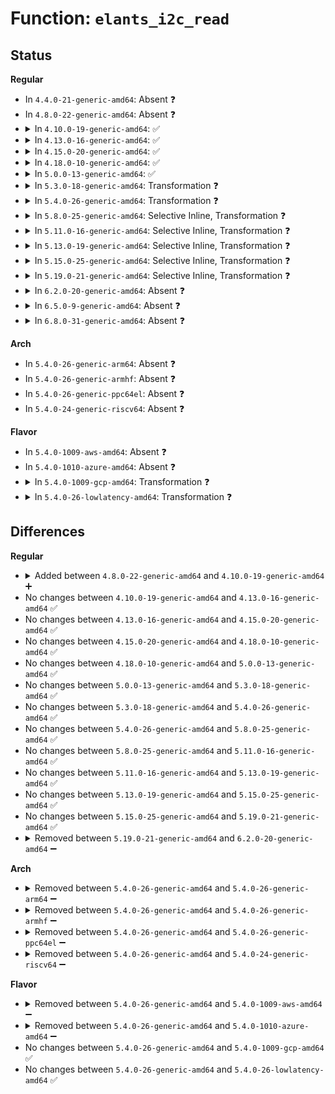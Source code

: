 # Function: <code>elants_i2c_read</code>

## Status
<b>Regular</b>
<ul>
<li>
In <code>4.4.0-21-generic-amd64</code>: Absent ❓
</li>
<li>
In <code>4.8.0-22-generic-amd64</code>: Absent ❓
</li>
<li>
<details>
<summary>In <code>4.10.0-19-generic-amd64</code>: ✅</summary>

```c
int elants_i2c_read(struct i2c_client * client, void * data, size_t size)
```

```json
{
  "name": "elants_i2c_read",
  "collision_type": "Unique Static",
  "inline_type": "No",
  "funcs": [
    {
      "addr": 18446744071586184416,
      "name": "elants_i2c_read",
      "external": false,
      "loc": "drivers/input/touchscreen/elants_i2c.c:174",
      "file": "drivers/input/touchscreen/elants_i2c.c",
      "inline": "seen, unknown",
      "caller_inline": [],
      "caller_func": [
        "drivers/input/touchscreen/elants_i2c.c:write_update_fw",
        "drivers/input/touchscreen/elants_i2c.c:write_update_fw",
        "drivers/input/touchscreen/elants_i2c.c:write_update_fw",
        "drivers/input/touchscreen/elants_i2c.c:elants_i2c_initialize"
      ]
    }
  ],
  "symbols": [
    {
      "addr": 18446744071586184416,
      "name": "elants_i2c_read",
      "section": ".text",
      "bind": "STB_LOCAL",
      "size": 91
    }
  ]
}
```
</details>
</li>
<li>
<details>
<summary>In <code>4.13.0-16-generic-amd64</code>: ✅</summary>

```c
int elants_i2c_read(struct i2c_client * client, void * data, size_t size)
```

```json
{
  "name": "elants_i2c_read",
  "collision_type": "Unique Static",
  "inline_type": "No",
  "funcs": [
    {
      "addr": 18446744071586272752,
      "name": "elants_i2c_read",
      "external": false,
      "loc": "drivers/input/touchscreen/elants_i2c.c:174",
      "file": "drivers/input/touchscreen/elants_i2c.c",
      "inline": "seen, unknown",
      "caller_inline": [],
      "caller_func": [
        "drivers/input/touchscreen/elants_i2c.c:write_update_fw",
        "drivers/input/touchscreen/elants_i2c.c:write_update_fw",
        "drivers/input/touchscreen/elants_i2c.c:write_update_fw",
        "drivers/input/touchscreen/elants_i2c.c:elants_i2c_initialize"
      ]
    }
  ],
  "symbols": [
    {
      "addr": 18446744071586272752,
      "name": "elants_i2c_read",
      "section": ".text",
      "bind": "STB_LOCAL",
      "size": 96
    }
  ]
}
```
</details>
</li>
<li>
<details>
<summary>In <code>4.15.0-20-generic-amd64</code>: ✅</summary>

```c
int elants_i2c_read(struct i2c_client * client, void * data, size_t size)
```

```json
{
  "name": "elants_i2c_read",
  "collision_type": "Unique Static",
  "inline_type": "No",
  "funcs": [
    {
      "addr": 18446744071586736144,
      "name": "elants_i2c_read",
      "external": false,
      "loc": "drivers/input/touchscreen/elants_i2c.c:175",
      "file": "drivers/input/touchscreen/elants_i2c.c",
      "inline": "seen, unknown",
      "caller_inline": [],
      "caller_func": [
        "drivers/input/touchscreen/elants_i2c.c:write_update_fw",
        "drivers/input/touchscreen/elants_i2c.c:write_update_fw",
        "drivers/input/touchscreen/elants_i2c.c:write_update_fw",
        "drivers/input/touchscreen/elants_i2c.c:elants_i2c_initialize"
      ]
    }
  ],
  "symbols": [
    {
      "addr": 18446744071586736144,
      "name": "elants_i2c_read",
      "section": ".text",
      "bind": "STB_LOCAL",
      "size": 96
    }
  ]
}
```
</details>
</li>
<li>
<details>
<summary>In <code>4.18.0-10-generic-amd64</code>: ✅</summary>

```c
int elants_i2c_read(struct i2c_client * client, void * data, size_t size)
```

```json
{
  "name": "elants_i2c_read",
  "collision_type": "Unique Static",
  "inline_type": "No",
  "funcs": [
    {
      "addr": 18446744071587002288,
      "name": "elants_i2c_read",
      "external": false,
      "loc": "drivers/input/touchscreen/elants_i2c.c:174",
      "file": "drivers/input/touchscreen/elants_i2c.c",
      "inline": "seen, unknown",
      "caller_inline": [],
      "caller_func": [
        "drivers/input/touchscreen/elants_i2c.c:write_update_fw",
        "drivers/input/touchscreen/elants_i2c.c:write_update_fw",
        "drivers/input/touchscreen/elants_i2c.c:write_update_fw",
        "drivers/input/touchscreen/elants_i2c.c:elants_i2c_initialize"
      ]
    }
  ],
  "symbols": [
    {
      "addr": 18446744071587002288,
      "name": "elants_i2c_read",
      "section": ".text",
      "bind": "STB_LOCAL",
      "size": 95
    }
  ]
}
```
</details>
</li>
<li>
<details>
<summary>In <code>5.0.0-13-generic-amd64</code>: ✅</summary>

```c
int elants_i2c_read(struct i2c_client * client, void * data, size_t size)
```

```json
{
  "name": "elants_i2c_read",
  "collision_type": "Unique Static",
  "inline_type": "No",
  "funcs": [
    {
      "addr": 18446744071587163728,
      "name": "elants_i2c_read",
      "external": false,
      "loc": "drivers/input/touchscreen/elants_i2c.c:175",
      "file": "drivers/input/touchscreen/elants_i2c.c",
      "inline": "seen, unknown",
      "caller_inline": [],
      "caller_func": [
        "drivers/input/touchscreen/elants_i2c.c:write_update_fw",
        "drivers/input/touchscreen/elants_i2c.c:write_update_fw",
        "drivers/input/touchscreen/elants_i2c.c:write_update_fw",
        "drivers/input/touchscreen/elants_i2c.c:elants_i2c_initialize"
      ]
    }
  ],
  "symbols": [
    {
      "addr": 18446744071587163728,
      "name": "elants_i2c_read",
      "section": ".text",
      "bind": "STB_LOCAL",
      "size": 95
    }
  ]
}
```
</details>
</li>
<li>
<details>
<summary>In <code>5.3.0-18-generic-amd64</code>: Transformation ❓</summary>

```c
int elants_i2c_read(struct i2c_client * client, void * data, size_t size)
```

```json
{
  "name": "elants_i2c_read",
  "collision_type": "Unique Static",
  "inline_type": "No",
  "funcs": [
    {
      "addr": 0,
      "name": "elants_i2c_read",
      "external": false,
      "loc": "drivers/input/touchscreen/elants_i2c.c:170",
      "file": "drivers/input/touchscreen/elants_i2c.c",
      "inline": "seen, unknown",
      "caller_inline": [],
      "caller_func": [
        "drivers/input/touchscreen/elants_i2c.c:elants_i2c_do_update_firmware",
        "drivers/input/touchscreen/elants_i2c.c:elants_i2c_do_update_firmware",
        "drivers/input/touchscreen/elants_i2c.c:elants_i2c_do_update_firmware",
        "drivers/input/touchscreen/elants_i2c.c:elants_i2c_initialize"
      ]
    }
  ],
  "symbols": [
    {
      "addr": 18446744071587428928,
      "name": "elants_i2c_read",
      "section": ".text",
      "bind": "STB_LOCAL",
      "size": 55
    },
    {
      "addr": 18446744071587433910,
      "name": "elants_i2c_read.cold",
      "section": ".text",
      "bind": "STB_LOCAL",
      "size": 46
    }
  ]
}
```
</details>
</li>
<li>
<details>
<summary>In <code>5.4.0-26-generic-amd64</code>: Transformation ❓</summary>

```c
int elants_i2c_read(struct i2c_client * client, void * data, size_t size)
```

```json
{
  "name": "elants_i2c_read",
  "collision_type": "Unique Static",
  "inline_type": "No",
  "funcs": [
    {
      "addr": 0,
      "name": "elants_i2c_read",
      "external": false,
      "loc": "drivers/input/touchscreen/elants_i2c.c:170",
      "file": "drivers/input/touchscreen/elants_i2c.c",
      "inline": "seen, unknown",
      "caller_inline": [],
      "caller_func": [
        "drivers/input/touchscreen/elants_i2c.c:elants_i2c_do_update_firmware",
        "drivers/input/touchscreen/elants_i2c.c:elants_i2c_do_update_firmware",
        "drivers/input/touchscreen/elants_i2c.c:elants_i2c_do_update_firmware",
        "drivers/input/touchscreen/elants_i2c.c:elants_i2c_initialize"
      ]
    }
  ],
  "symbols": [
    {
      "addr": 18446744071587631984,
      "name": "elants_i2c_read",
      "section": ".text",
      "bind": "STB_LOCAL",
      "size": 55
    },
    {
      "addr": 18446744071587636966,
      "name": "elants_i2c_read.cold",
      "section": ".text",
      "bind": "STB_LOCAL",
      "size": 46
    }
  ]
}
```
</details>
</li>
<li>
<details>
<summary>In <code>5.8.0-25-generic-amd64</code>: Selective Inline, Transformation ❓</summary>

```c
int elants_i2c_read(struct i2c_client * client, void * data, size_t size)
```

```json
{
  "name": "elants_i2c_read",
  "collision_type": "Unique Static",
  "inline_type": "Selective",
  "funcs": [
    {
      "addr": 18446744071588500325,
      "name": "elants_i2c_read",
      "external": false,
      "loc": "drivers/input/touchscreen/elants_i2c.c:177",
      "file": "drivers/input/touchscreen/elants_i2c.c",
      "inline": "not declared, inlined",
      "caller_inline": [
        "drivers/input/touchscreen/elants_i2c.c:elants_i2c_initialize"
      ],
      "caller_func": [
        "drivers/input/touchscreen/elants_i2c.c:elants_i2c_do_update_firmware",
        "drivers/input/touchscreen/elants_i2c.c:elants_i2c_do_update_firmware",
        "drivers/input/touchscreen/elants_i2c.c:elants_i2c_fw_write_page"
      ]
    }
  ],
  "symbols": [
    {
      "addr": 18446744071588496672,
      "name": "elants_i2c_read",
      "section": ".text",
      "bind": "STB_LOCAL",
      "size": 55
    },
    {
      "addr": 18446744071588502324,
      "name": "elants_i2c_read.cold",
      "section": ".text",
      "bind": "STB_LOCAL",
      "size": 46
    }
  ]
}
```
</details>
</li>
<li>
<details>
<summary>In <code>5.11.0-16-generic-amd64</code>: Selective Inline, Transformation ❓</summary>

```c
int elants_i2c_read(struct i2c_client * client, void * data, size_t size)
```

```json
{
  "name": "elants_i2c_read",
  "collision_type": "Unique Static",
  "inline_type": "Selective",
  "funcs": [
    {
      "addr": 18446744071588529109,
      "name": "elants_i2c_read",
      "external": false,
      "loc": "drivers/input/touchscreen/elants_i2c.c:182",
      "file": "drivers/input/touchscreen/elants_i2c.c",
      "inline": "not declared, inlined",
      "caller_inline": [
        "drivers/input/touchscreen/elants_i2c.c:elants_i2c_initialize"
      ],
      "caller_func": [
        "drivers/input/touchscreen/elants_i2c.c:elants_i2c_do_update_firmware",
        "drivers/input/touchscreen/elants_i2c.c:elants_i2c_do_update_firmware",
        "drivers/input/touchscreen/elants_i2c.c:elants_i2c_fw_write_page"
      ]
    }
  ],
  "symbols": [
    {
      "addr": 18446744071588525440,
      "name": "elants_i2c_read",
      "section": ".text",
      "bind": "STB_LOCAL",
      "size": 55
    },
    {
      "addr": 18446744071591573366,
      "name": "elants_i2c_read.cold",
      "section": ".text",
      "bind": "STB_LOCAL",
      "size": 46
    }
  ]
}
```
</details>
</li>
<li>
<details>
<summary>In <code>5.13.0-19-generic-amd64</code>: Selective Inline, Transformation ❓</summary>

```c
int elants_i2c_read(struct i2c_client * client, void * data, size_t size)
```

```json
{
  "name": "elants_i2c_read",
  "collision_type": "Unique Static",
  "inline_type": "Selective",
  "funcs": [
    {
      "addr": 18446744071588411751,
      "name": "elants_i2c_read",
      "external": false,
      "loc": "drivers/input/touchscreen/elants_i2c.c:195",
      "file": "drivers/input/touchscreen/elants_i2c.c",
      "inline": "not declared, inlined",
      "caller_inline": [
        "drivers/input/touchscreen/elants_i2c.c:elants_i2c_initialize"
      ],
      "caller_func": [
        "drivers/input/touchscreen/elants_i2c.c:elants_i2c_do_update_firmware",
        "drivers/input/touchscreen/elants_i2c.c:elants_i2c_do_update_firmware",
        "drivers/input/touchscreen/elants_i2c.c:elants_i2c_do_update_firmware"
      ]
    }
  ],
  "symbols": [
    {
      "addr": 18446744071588408128,
      "name": "elants_i2c_read",
      "section": ".text",
      "bind": "STB_LOCAL",
      "size": 55
    },
    {
      "addr": 18446744071591516210,
      "name": "elants_i2c_read.cold",
      "section": ".text",
      "bind": "STB_LOCAL",
      "size": 46
    }
  ]
}
```
</details>
</li>
<li>
<details>
<summary>In <code>5.15.0-25-generic-amd64</code>: Selective Inline, Transformation ❓</summary>

```c
int elants_i2c_read(struct i2c_client * client, void * data, size_t size)
```

```json
{
  "name": "elants_i2c_read",
  "collision_type": "Unique Static",
  "inline_type": "Selective",
  "funcs": [
    {
      "addr": 18446744071589078807,
      "name": "elants_i2c_read",
      "external": false,
      "loc": "drivers/input/touchscreen/elants_i2c.c:208",
      "file": "drivers/input/touchscreen/elants_i2c.c",
      "inline": "not declared, inlined",
      "caller_inline": [
        "drivers/input/touchscreen/elants_i2c.c:elants_i2c_initialize"
      ],
      "caller_func": [
        "drivers/input/touchscreen/elants_i2c.c:elants_i2c_do_update_firmware",
        "drivers/input/touchscreen/elants_i2c.c:elants_i2c_do_update_firmware",
        "drivers/input/touchscreen/elants_i2c.c:elants_i2c_do_update_firmware"
      ]
    }
  ],
  "symbols": [
    {
      "addr": 18446744071589075184,
      "name": "elants_i2c_read",
      "section": ".text",
      "bind": "STB_LOCAL",
      "size": 55
    },
    {
      "addr": 18446744071592624595,
      "name": "elants_i2c_read.cold",
      "section": ".text",
      "bind": "STB_LOCAL",
      "size": 46
    }
  ]
}
```
</details>
</li>
<li>
<details>
<summary>In <code>5.19.0-21-generic-amd64</code>: Selective Inline, Transformation ❓</summary>

```c
int elants_i2c_read(struct i2c_client * client, void * data, size_t size)
```

```json
{
  "name": "elants_i2c_read",
  "collision_type": "Unique Static",
  "inline_type": "Selective",
  "funcs": [
    {
      "addr": 18446744071590521588,
      "name": "elants_i2c_read",
      "external": false,
      "loc": "drivers/input/touchscreen/elants_i2c.c:208",
      "file": "drivers/input/touchscreen/elants_i2c.c",
      "inline": "not declared, inlined",
      "caller_inline": [
        "drivers/input/touchscreen/elants_i2c.c:elants_i2c_initialize"
      ],
      "caller_func": [
        "drivers/input/touchscreen/elants_i2c.c:elants_i2c_do_update_firmware",
        "drivers/input/touchscreen/elants_i2c.c:elants_i2c_do_update_firmware",
        "drivers/input/touchscreen/elants_i2c.c:elants_i2c_do_update_firmware"
      ]
    }
  ],
  "symbols": [
    {
      "addr": 18446744071590517744,
      "name": "elants_i2c_read",
      "section": ".text",
      "bind": "STB_LOCAL",
      "size": 67
    },
    {
      "addr": 18446744071594508310,
      "name": "elants_i2c_read.cold",
      "section": ".text",
      "bind": "STB_LOCAL",
      "size": 46
    }
  ]
}
```
</details>
</li>
<li>
<details>
<summary>In <code>6.2.0-20-generic-amd64</code>: Absent ❓</summary>

```json
{
  "name": "elants_i2c_read",
  "collision_type": "Unique Static",
  "inline_type": "Full",
  "funcs": [
    {
      "addr": 18446744071592174337,
      "name": "elants_i2c_read",
      "external": false,
      "loc": "drivers/input/touchscreen/elants_i2c.c:208",
      "file": "drivers/input/touchscreen/elants_i2c.c",
      "inline": "not declared, inlined",
      "caller_inline": [
        "drivers/input/touchscreen/elants_i2c.c:elants_i2c_do_update_firmware",
        "drivers/input/touchscreen/elants_i2c.c:elants_i2c_do_update_firmware",
        "drivers/input/touchscreen/elants_i2c.c:elants_i2c_do_update_firmware",
        "drivers/input/touchscreen/elants_i2c.c:elants_i2c_initialize"
      ],
      "caller_func": []
    }
  ],
  "symbols": []
}
```
</details>
</li>
<li>
<details>
<summary>In <code>6.5.0-9-generic-amd64</code>: Absent ❓</summary>

```json
{
  "name": "elants_i2c_read",
  "collision_type": "Unique Static",
  "inline_type": "Full",
  "funcs": [
    {
      "addr": 18446744071592597901,
      "name": "elants_i2c_read",
      "external": false,
      "loc": "drivers/input/touchscreen/elants_i2c.c:208",
      "file": "drivers/input/touchscreen/elants_i2c.c",
      "inline": "not declared, inlined",
      "caller_inline": [
        "drivers/input/touchscreen/elants_i2c.c:elants_i2c_do_update_firmware",
        "drivers/input/touchscreen/elants_i2c.c:elants_i2c_do_update_firmware",
        "drivers/input/touchscreen/elants_i2c.c:elants_i2c_do_update_firmware",
        "drivers/input/touchscreen/elants_i2c.c:elants_i2c_initialize"
      ],
      "caller_func": []
    }
  ],
  "symbols": []
}
```
</details>
</li>
<li>
<details>
<summary>In <code>6.8.0-31-generic-amd64</code>: Absent ❓</summary>

```json
{
  "name": "elants_i2c_read",
  "collision_type": "Unique Static",
  "inline_type": "Full",
  "funcs": [
    {
      "addr": 18446744071593342605,
      "name": "elants_i2c_read",
      "external": false,
      "loc": "drivers/input/touchscreen/elants_i2c.c:208",
      "file": "drivers/input/touchscreen/elants_i2c.c",
      "inline": "not declared, inlined",
      "caller_inline": [
        "drivers/input/touchscreen/elants_i2c.c:elants_i2c_do_update_firmware",
        "drivers/input/touchscreen/elants_i2c.c:elants_i2c_do_update_firmware",
        "drivers/input/touchscreen/elants_i2c.c:elants_i2c_do_update_firmware",
        "drivers/input/touchscreen/elants_i2c.c:elants_i2c_initialize"
      ],
      "caller_func": []
    }
  ],
  "symbols": []
}
```
</details>
</li>
</ul>
<b>Arch</b>
<ul>
<li>
In <code>5.4.0-26-generic-arm64</code>: Absent ❓
</li>
<li>
In <code>5.4.0-26-generic-armhf</code>: Absent ❓
</li>
<li>
In <code>5.4.0-26-generic-ppc64el</code>: Absent ❓
</li>
<li>
In <code>5.4.0-24-generic-riscv64</code>: Absent ❓
</li>
</ul>
<b>Flavor</b>
<ul>
<li>
In <code>5.4.0-1009-aws-amd64</code>: Absent ❓
</li>
<li>
In <code>5.4.0-1010-azure-amd64</code>: Absent ❓
</li>
<li>
<details>
<summary>In <code>5.4.0-1009-gcp-amd64</code>: Transformation ❓</summary>

```c
int elants_i2c_read(struct i2c_client * client, void * data, size_t size)
```

```json
{
  "name": "elants_i2c_read",
  "collision_type": "Unique Static",
  "inline_type": "No",
  "funcs": [
    {
      "addr": 0,
      "name": "elants_i2c_read",
      "external": false,
      "loc": "drivers/input/touchscreen/elants_i2c.c:170",
      "file": "drivers/input/touchscreen/elants_i2c.c",
      "inline": "seen, unknown",
      "caller_inline": [],
      "caller_func": [
        "drivers/input/touchscreen/elants_i2c.c:elants_i2c_do_update_firmware",
        "drivers/input/touchscreen/elants_i2c.c:elants_i2c_do_update_firmware",
        "drivers/input/touchscreen/elants_i2c.c:elants_i2c_do_update_firmware",
        "drivers/input/touchscreen/elants_i2c.c:elants_i2c_initialize"
      ]
    }
  ],
  "symbols": [
    {
      "addr": 18446744071587583232,
      "name": "elants_i2c_read",
      "section": ".text",
      "bind": "STB_LOCAL",
      "size": 55
    },
    {
      "addr": 18446744071587588214,
      "name": "elants_i2c_read.cold",
      "section": ".text",
      "bind": "STB_LOCAL",
      "size": 46
    }
  ]
}
```
</details>
</li>
<li>
<details>
<summary>In <code>5.4.0-26-lowlatency-amd64</code>: Transformation ❓</summary>

```c
int elants_i2c_read(struct i2c_client * client, void * data, size_t size)
```

```json
{
  "name": "elants_i2c_read",
  "collision_type": "Unique Static",
  "inline_type": "No",
  "funcs": [
    {
      "addr": 0,
      "name": "elants_i2c_read",
      "external": false,
      "loc": "drivers/input/touchscreen/elants_i2c.c:170",
      "file": "drivers/input/touchscreen/elants_i2c.c",
      "inline": "seen, unknown",
      "caller_inline": [],
      "caller_func": [
        "drivers/input/touchscreen/elants_i2c.c:elants_i2c_do_update_firmware",
        "drivers/input/touchscreen/elants_i2c.c:elants_i2c_do_update_firmware",
        "drivers/input/touchscreen/elants_i2c.c:elants_i2c_do_update_firmware",
        "drivers/input/touchscreen/elants_i2c.c:elants_i2c_initialize"
      ]
    }
  ],
  "symbols": [
    {
      "addr": 18446744071587694128,
      "name": "elants_i2c_read",
      "section": ".text",
      "bind": "STB_LOCAL",
      "size": 55
    },
    {
      "addr": 18446744071587699110,
      "name": "elants_i2c_read.cold",
      "section": ".text",
      "bind": "STB_LOCAL",
      "size": 46
    }
  ]
}
```
</details>
</li>
</ul>

## Differences
<b>Regular</b>
<ul>
<li>
<details>
<summary>Added between <code>4.8.0-22-generic-amd64</code> and <code>4.10.0-19-generic-amd64</code> ➕</summary>

```c
int elants_i2c_read(struct i2c_client * client, void * data, size_t size)
```
</details>
</li>
<li>
No changes between <code>4.10.0-19-generic-amd64</code> and <code>4.13.0-16-generic-amd64</code> ✅
</li>
<li>
No changes between <code>4.13.0-16-generic-amd64</code> and <code>4.15.0-20-generic-amd64</code> ✅
</li>
<li>
No changes between <code>4.15.0-20-generic-amd64</code> and <code>4.18.0-10-generic-amd64</code> ✅
</li>
<li>
No changes between <code>4.18.0-10-generic-amd64</code> and <code>5.0.0-13-generic-amd64</code> ✅
</li>
<li>
No changes between <code>5.0.0-13-generic-amd64</code> and <code>5.3.0-18-generic-amd64</code> ✅
</li>
<li>
No changes between <code>5.3.0-18-generic-amd64</code> and <code>5.4.0-26-generic-amd64</code> ✅
</li>
<li>
No changes between <code>5.4.0-26-generic-amd64</code> and <code>5.8.0-25-generic-amd64</code> ✅
</li>
<li>
No changes between <code>5.8.0-25-generic-amd64</code> and <code>5.11.0-16-generic-amd64</code> ✅
</li>
<li>
No changes between <code>5.11.0-16-generic-amd64</code> and <code>5.13.0-19-generic-amd64</code> ✅
</li>
<li>
No changes between <code>5.13.0-19-generic-amd64</code> and <code>5.15.0-25-generic-amd64</code> ✅
</li>
<li>
No changes between <code>5.15.0-25-generic-amd64</code> and <code>5.19.0-21-generic-amd64</code> ✅
</li>
<li>
<details>
<summary>Removed between <code>5.19.0-21-generic-amd64</code> and <code>6.2.0-20-generic-amd64</code> ➖</summary>

```c
int elants_i2c_read(struct i2c_client * client, void * data, size_t size)
```
</details>
</li>
</ul>
<b>Arch</b>
<ul>
<li>
<details>
<summary>Removed between <code>5.4.0-26-generic-amd64</code> and <code>5.4.0-26-generic-arm64</code> ➖</summary>

```c
int elants_i2c_read(struct i2c_client * client, void * data, size_t size)
```
</details>
</li>
<li>
<details>
<summary>Removed between <code>5.4.0-26-generic-amd64</code> and <code>5.4.0-26-generic-armhf</code> ➖</summary>

```c
int elants_i2c_read(struct i2c_client * client, void * data, size_t size)
```
</details>
</li>
<li>
<details>
<summary>Removed between <code>5.4.0-26-generic-amd64</code> and <code>5.4.0-26-generic-ppc64el</code> ➖</summary>

```c
int elants_i2c_read(struct i2c_client * client, void * data, size_t size)
```
</details>
</li>
<li>
<details>
<summary>Removed between <code>5.4.0-26-generic-amd64</code> and <code>5.4.0-24-generic-riscv64</code> ➖</summary>

```c
int elants_i2c_read(struct i2c_client * client, void * data, size_t size)
```
</details>
</li>
</ul>
<b>Flavor</b>
<ul>
<li>
<details>
<summary>Removed between <code>5.4.0-26-generic-amd64</code> and <code>5.4.0-1009-aws-amd64</code> ➖</summary>

```c
int elants_i2c_read(struct i2c_client * client, void * data, size_t size)
```
</details>
</li>
<li>
<details>
<summary>Removed between <code>5.4.0-26-generic-amd64</code> and <code>5.4.0-1010-azure-amd64</code> ➖</summary>

```c
int elants_i2c_read(struct i2c_client * client, void * data, size_t size)
```
</details>
</li>
<li>
No changes between <code>5.4.0-26-generic-amd64</code> and <code>5.4.0-1009-gcp-amd64</code> ✅
</li>
<li>
No changes between <code>5.4.0-26-generic-amd64</code> and <code>5.4.0-26-lowlatency-amd64</code> ✅
</li>
</ul>
